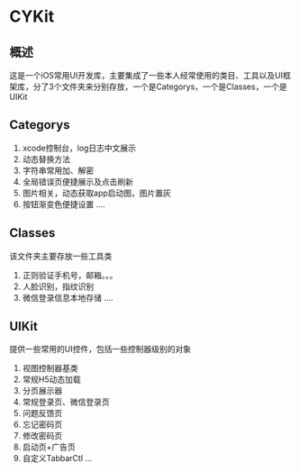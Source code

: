 CYKit
=====

## 概述
这是一个iOS常用UI开发库，主要集成了一些本人经常使用的类目、工具以及UI框架库，分了3个文件夹来分别存放，一个是Categorys，一个是Classes，一个是UIKit
## Categorys
1. xcode控制台，log日志中文展示
2. 动态替换方法
3. 字符串常用加、解密
4. 全局错误页便捷展示及点击刷新
5. 图片相关，动态获取app启动图，图片置灰
6. 按钮渐变色便捷设置
....
## Classes
该文件夹主要存放一些工具类
1. 正则验证手机号，邮箱。。。
2. 人脸识别，指纹识别
3. 微信登录信息本地存储
....
## UIKit
提供一些常用的UI控件，包括一些控制器级别的对象
1. 视图控制器基类
2. 常规H5动态加载
3. 分页展示器
4. 常规登录页、微信登录页
5. 问题反馈页
6. 忘记密码页
7. 修改密码页
8. 启动页+广告页
9. 自定义TabbarCtl
... 
